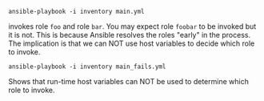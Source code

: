 `ansible-playbook -i inventory main.yml`

invokes role `foo` and role `bar`. You may expect role `foobar` to be invoked but it is not. This is because Ansible resolves the roles "early" in the process. The implication is that we can NOT use host variables to decide which role to invoke.

`ansible-playbook -i inventory main_fails.yml`

Shows that run-time host variables can NOT be used to determine which role to invoke.
